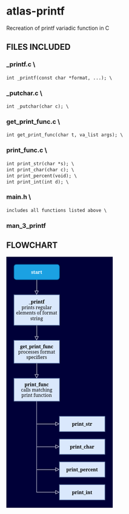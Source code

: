 # atlas-printf
Recreation of printf variadic function in C

## FILES INCLUDED

### _printf.c \
	int _printf(const char *format, ...); \
### _putchar.c \
	int _putchar(char c); \
### get_print_func.c \
	int get_print_func(char t, va_list args); \
### print_func.c \
	int print_str(char *s); \
	int print_char(char c); \
	int print_percent(void); \
	int print_int(int d); \
### main.h \
	includes all functions listed above \
### man_3_printf

## FLOWCHART

![function flowchart](./extra/_printf_flowchart.png "_printf function flowchart")

